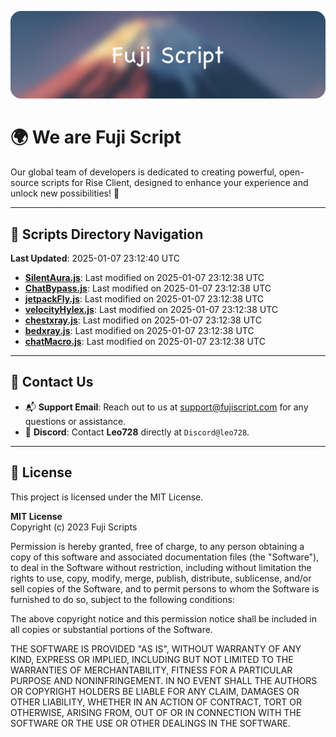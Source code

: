 ![Banner](.github/b.webp)

# 🌍 **We are Fuji Script**

Our global team of developers is dedicated to creating powerful, open-source scripts for Rise Client, designed to enhance your experience and unlock new possibilities! 🌟

---
<!-- SCRIPTS_NAVIGATION_START -->
## 📂 **Scripts Directory Navigation**

**Last Updated**: 2025-01-07 23:12:40 UTC

- **[SilentAura.js](scripts/SilentAura.js)**: Last modified on 2025-01-07 23:12:38 UTC
- **[ChatBypass.js](scripts/ChatBypass.js)**: Last modified on 2025-01-07 23:12:38 UTC
- **[jetpackFly.js](scripts/jetpackFly.js)**: Last modified on 2025-01-07 23:12:38 UTC
- **[velocityHylex.js](scripts/velocityHylex.js)**: Last modified on 2025-01-07 23:12:38 UTC
- **[chestxray.js](scripts/chestxray.js)**: Last modified on 2025-01-07 23:12:38 UTC
- **[bedxray.js](scripts/bedxray.js)**: Last modified on 2025-01-07 23:12:38 UTC
- **[chatMacro.js](scripts/chatMacro.js)**: Last modified on 2025-01-07 23:12:38 UTC

<!-- SCRIPTS_NAVIGATION_END -->

---

## 💬 **Contact Us**  
- 📬 **Support Email**: Reach out to us at [support@fujiscript.com](mailto:support@fujiscript.com) for any questions or assistance.  
- 💬 **Discord**: Contact **Leo728** directly at `Discord@leo728`.

---

## 📜 **License**

This project is licensed under the MIT License.  

**MIT License**  
Copyright (c) 2023 Fuji Scripts  

Permission is hereby granted, free of charge, to any person obtaining a copy of this software and associated documentation files (the "Software"), to deal in the Software without restriction, including without limitation the rights to use, copy, modify, merge, publish, distribute, sublicense, and/or sell copies of the Software, and to permit persons to whom the Software is furnished to do so, subject to the following conditions:  

The above copyright notice and this permission notice shall be included in all copies or substantial portions of the Software.  

THE SOFTWARE IS PROVIDED "AS IS", WITHOUT WARRANTY OF ANY KIND, EXPRESS OR IMPLIED, INCLUDING BUT NOT LIMITED TO THE WARRANTIES OF MERCHANTABILITY, FITNESS FOR A PARTICULAR PURPOSE AND NONINFRINGEMENT. IN NO EVENT SHALL THE AUTHORS OR COPYRIGHT HOLDERS BE LIABLE FOR ANY CLAIM, DAMAGES OR OTHER LIABILITY, WHETHER IN AN ACTION OF CONTRACT, TORT OR OTHERWISE, ARISING FROM, OUT OF OR IN CONNECTION WITH THE SOFTWARE OR THE USE OR OTHER DEALINGS IN THE SOFTWARE.  
